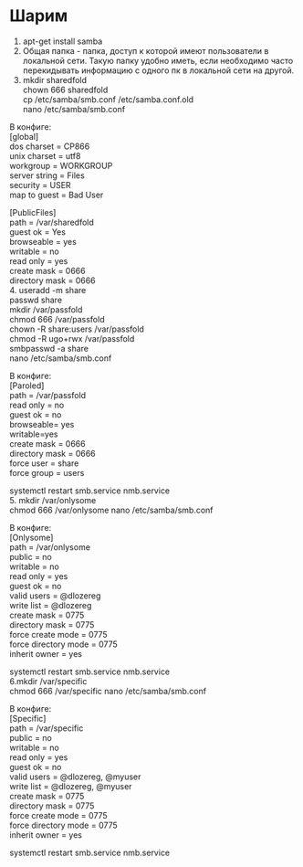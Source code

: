 
# Шарим


1. apt-get install samba  
2. Общая папка - папка, доступ к которой имеют пользователи в локальной сети. Такую папку удобно иметь, если необходимо часто перекидывать информацию с одного пк в локальной сети на другой.  
3. mkdir sharedfold  
chown 666 sharedfold  
cp /etc/samba/smb.conf /etc/samba.conf.old  
nano /etc/samba/smb.conf  

В конфиге:  
[global]  
dos charset = CP866  
unix charset = utf8  
workgroup = WORKGROUP  
server string = Files  
security = USER  
map to guest = Bad User  

[PublicFiles]  
path = /var/sharedfold  
guest ok = Yes  
browseable = yes  
writable = no  
read only = yes  
create mask = 0666  
directory mask = 0666  
4. useradd -m share  
passwd share  
mkdir /var/passfold  
chmod 666 /var/passfold  
chown -R share:users /var/passfold  
chmod -R ugo+rwx /var/passfold  
smbpasswd -a share  
nano /etc/samba/smb.conf  

В конфиге:  
[Paroled]  
        path = /var/passfold  
	read only = no  
	guest ok = no  
	browseable= yes  
	writable=yes  
        create mask = 0666  
        directory mask = 0666  
	force user = share  
        force group = users  

systemctl restart smb.service nmb.service  
5. mkdir /var/onlysome  
chmod 666 /var/onlysome
nano /etc/samba/smb.conf  

В конфиге:  
[Onlysome]  
    path = /var/onlysome  
    public = no  
    writable = no  
    read only = yes  
    guest ok = no  
    valid users = @dlozereg  
    write list = @dlozereg  
    create mask = 0775  
    directory mask = 0775  
    force create mode = 0775  
    force directory mode = 0775  
    inherit owner = yes  


systemctl restart smb.service nmb.service  
6.mkdir /var/specific  
chmod 666 /var/specific
nano /etc/samba/smb.conf  

В конфиге:  
[Specific]  
    path = /var/specific  
    public = no  
    writable = no  
    read only = yes  
    guest ok = no  
    valid users = @dlozereg, @myuser  
    write list = @dlozereg, @myuser  
    create mask = 0775  
    directory mask = 0775  
    force create mode = 0775  
    force directory mode = 0775  
    inherit owner = yes  


systemctl restart smb.service nmb.service  
 
